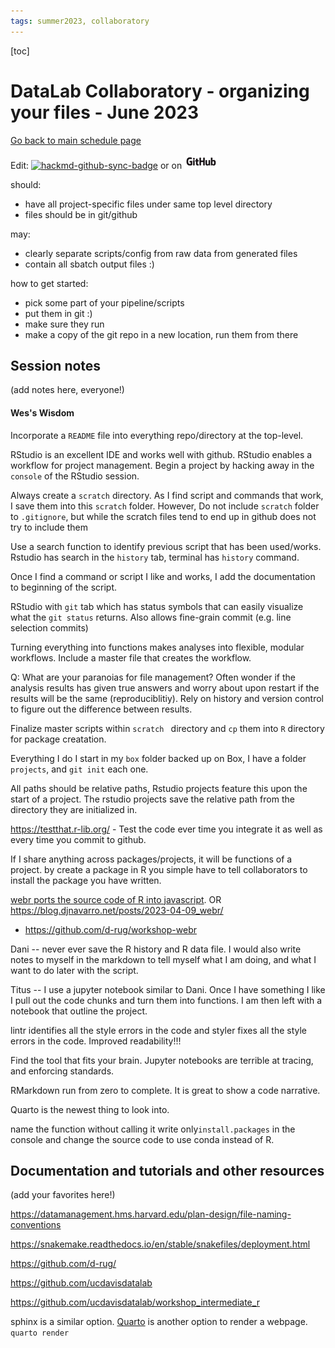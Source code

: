 ```yaml
---
tags: summer2023, collaboratory
---
```


[toc]

# DataLab Collaboratory - organizing your files - June 2023

[Go back to main schedule page](https://hackmd.io/KhkZGZhyRt6pu4lbEHi6ow?view)

Edit: 
[![hackmd-github-sync-badge](https://hackmd.io/cY706EhiQU6Tw9azJ2L1lw/badge)](https://hackmd.io/cY706EhiQU6Tw9azJ2L1lw) or on [![github](https://raw.githubusercontent.com/ngs-docs/2023-june-datalab-collaboratory/main/images/GitHub_Logo.png)](https://github.com/ngs-docs/2023-june-datalab-collaboratory/blob/main/resources/organizing-projects.md)

should:
* have all project-specific files under same top level directory
* files should be in git/github

may:
* clearly separate scripts/config from raw data from generated files
* contain all sbatch output files :)

how to get started:
* pick some part of your pipeline/scripts
* put them in git :)
* make sure they run
* make a copy of the git repo in a new location, run them from there

## Session notes

(add notes here, everyone!)

#### Wes's Wisdom

Incorporate a `README` file into everything repo/directory at the top-level.

RStudio is an excellent IDE and works well with github. RStudio enables a workflow for project management. Begin a project by hacking away in the `console` of the RStudio session.

Always create a `scratch` directory. As I find script and commands that work, I save them into this `scratch` folder. However, Do not include `scratch` folder to `.gitignore`, but while the scratch files tend to end up in github does not try to include them

Use a search function to identify previous script that has been used/works. Rstudio has search in the `history` tab, terminal has `history` command.

Once I find a command or script I like and works, I add the documentation to beginning of the script.

RStudio with `git` tab which has status symbols that can easily visualize what the `git status` returns. Also allows fine-grain commit (e.g. line selection commits)

Turning everything into functions makes analyses into flexible, modular workflows. Include a master file that creates the workflow.

Q: What are your paranoias for file management?
Often wonder if the analysis results has given true answers and worry about upon restart if the results will be the same (reproduciblitiy). Rely on history and version control to figure out the difference between results.


Finalize master scripts within `scratch ` directory and `cp` them into `R` directory for package creatation.

Everything I do I start in my `box` folder backed up on Box, I have a folder `projects`, and `git init` each one.

All paths should be relative paths, Rstudio projects feature this upon the start of a project. The rstudio projects save the relative path from the directory they are initialized in.

https://testthat.r-lib.org/ - Test the code ever time you integrate it as well as every time you commit to github.

If I share anything across packages/projects, it will be functions of a project. by create a package in R you simple have to tell collaborators to install the package you have written.

[webr ports the source code of R into javascript](https://docs.r-wasm.org/webr/latest/). OR https://blog.djnavarro.net/posts/2023-04-09_webr/
- https://github.com/d-rug/workshop-webr


Dani -- never ever save the R history and R data file.
I would also write notes to myself in the markdown to tell myself what I am doing, and what I want to do later with the script.

Titus -- I use a jupyter notebook similar to Dani. Once I have something I like I pull out the code chunks and turn them into functions. I am then left with a notebook that outline the project.

lintr identifies all the style errors in the code and styler fixes all the style errors in the code. Improved readability!!!

Find the tool that fits your brain.
Jupyter notebooks are terrible at tracing, and enforcing standards.

RMarkdown run from zero to complete. It is great to show a code narrative.

Quarto is the newest thing to look into.

name the function without calling it write only`install.packages` in the console and change the source code to use conda instead of R.


## Documentation and tutorials and other resources

(add your favorites here!)

https://datamanagement.hms.harvard.edu/plan-design/file-naming-conventions

https://snakemake.readthedocs.io/en/stable/snakefiles/deployment.html

https://github.com/d-rug/

https://github.com/ucdavisdatalab

https://github.com/ucdavisdatalab/workshop_intermediate_r

sphinx is a similar option. [Quarto](https://quarto.org/) is another option to render a webpage. `quarto render`